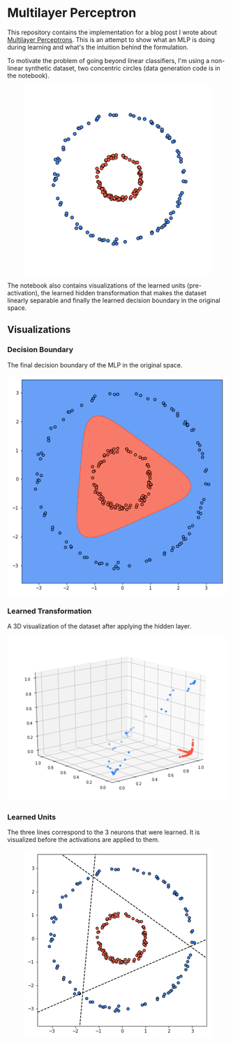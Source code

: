 # Multilayer Perceptron


This repository contains the implementation for a blog post I wrote about [Multilayer Perceptrons](https://giorgi.tech/blog/multilayer-perceptron/). This is an attempt to show what an MLP is doing during learning and what's the intuition behind the formulation.

To motivate the problem of going beyond linear classifiers, I'm using a non-linear synthetic dataset, two concentric circles (data generation code is in the notebook).

<p align="center">
<img src="imgs/circles.png">
</p>

The notebook also contains visualizations of the learned units (pre-activation), the learned hidden transformation that makes the dataset linearly separable and finally the learned decision boundary in the original space.

## Visualizations

### Decision Boundary
The final decision boundary of the MLP in the original space.
<p align="center">
<img src="imgs/decision_boundary.png">
</p>

### Learned Transformation

A 3D visualization of the dataset after applying the hidden layer.

<p align="center">
<img src="imgs/projection.png">
</p>

### Learned Units
The three lines correspond to the 3 neurons that were learned. It is visualized before the activations are applied to them.

<p align="center">
<img src="imgs/hidden_classifiers.png">
</p>

